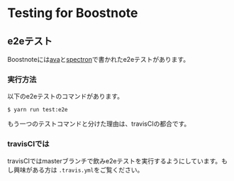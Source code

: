 # Testing for Boostnote
## e2eテスト
Boostnoteには[ava](https://github.com/avajs/ava)と[spectron](https://github.com/electron/spectron)で書かれたe2eテストがあります。

### 実行方法
以下のe2eテストのコマンドがあります。

```
$ yarn run test:e2e
```

もう一つのテストコマンドと分けた理由は、travisCIの都合です。

### travisCIでは
travisCIではmasterブランチで飲みe2eテストを実行するようにしています。もし興味がある方は `.travis.yml`をご覧ください。
